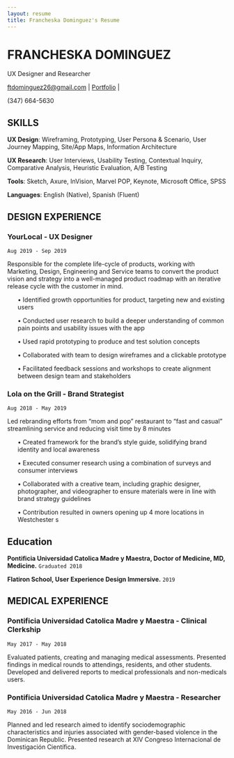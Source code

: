 ```yaml
---
layout: resume
title: Francheska Dominguez's Resume
---
```

# FRANCHESKA DOMINGUEZ
UX Designer and Researcher

<div id="webaddress">
<a href="ftdominguez26@gmail.com">ftdominguez26@gmail.com</a>
| <a href="francheska.design">Portfolio</a>
| <p> (347) 664-5630 </p>
</div>


## SKILLS

<p><b>UX Design</b>: Wireframing, Prototyping, User Persona & Scenario, User Journey Mapping, Site/App Maps, Information Architecture</p>
<p><b>UX Research</b>: User Interviews, Usability Testing, Contextual Inquiry, Comparative Analysis, Heuristic Evaluation, A/B Testing</p>
<p><b>Tools</b>: Sketch, Axure, InVision, Marvel POP, Keynote, Microsoft Office, SPSS</p>
<p><b>Languages</b>: English (Native), Spanish (Fluent)</p>

## DESIGN EXPERIENCE

### YourLocal - UX Designer
`Aug 2019 - Sep 2019`
<p> Responsible for the complete life-cycle of products, working with Marketing, Design, Engineering and Service teams to convert the product vision and strategy into a well-managed product roadmap with an iterative release cycle with the customer in mind. </p>

<ul> •  Identified growth opportunities for product, targeting new and existing users </ul>
<ul> •  Conducted user research to build a deeper understanding of common pain points and usability issues with the app</ul>
<ul> •  Used rapid prototyping to produce and test solution concepts </ul>
<ul> •  Collaborated with team to design wireframes and a clickable prototype </ul>
<ul> •  Facilitated feedback sessions and workshops to create alignment between design team and stakeholders </ul>


### Lola on the Grill - Brand Strategist
`Aug 2018 - May 2019`
<p> Led rebranding efforts from “mom and pop” restaurant to “fast and casual” streamlining service and reducing visit time by 8 minutes </p>

<ul> •  Created framework for the brand’s style guide, solidifying brand identity and local awareness	 </ul>
<ul> •  Executed consumer research using a combination of surveys and consumer interviews </ul>
<ul> •  Collaborated with a creative team, including graphic designer, photographer, and videographer to ensure materials were in line with brand strategy guidelines </ul>
<ul> •  Contribution resulted in owners opening up 4 more locations in Westchester s </ul>


## Education

__Pontificia Universidad Catolica Madre y Maestra, Doctor of Medicine, MD, Medicine.__
`Graduated 2018`


__Flatiron School, User Experience Design Immersive.__
`2019`


## MEDICAL EXPERIENCE

### Pontificia Universidad Catolica Madre y Maestra - Clinical Clerkship				   
`May 2017 - May 2018`                  
<p> Evaluated patients, creating and managing medical assessments. Presented findings in medical rounds to attendings, residents, and other students. Developed and delivered reports to medical professionals and non-medicals users. </p>

### Pontificia Universidad Catolica Madre y Maestra - Researcher				   	    
`May 2016 - Jun 2018`
<p> Planned and led research aimed to identify sociodemographic characteristics and injuries associated with gender-based violence in the Dominican Republic. Presented research at XIV Congreso Internacional de Investigación Científica. </p>


<!-- ### Footer

Last updated: Oct 2019 -->


